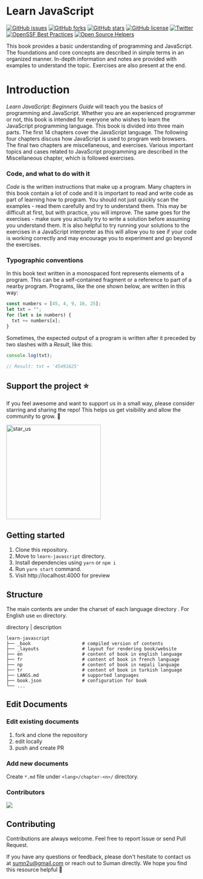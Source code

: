 # Learn JavaScript

[![GitHub issues](https://img.shields.io/github/issues/sumn2u/learn-javascript)](https://github.com/sumn2u/learn-javascript/issues) [![GitHub forks](https://img.shields.io/github/forks/sumn2u/learn-javascript)](https://github.com/sumn2u/learn-javascript/network)
[![GitHub stars](https://img.shields.io/github/stars/sumn2u/learn-javascript)](https://github.com/sumn2u/learn-javascript/stargazers)
[![GitHub license](https://img.shields.io/github/license/sumn2u/learn-javascript)](https://github.com/sumn2u/learn-javascript/blob/master/LICENSE)
[![Twitter](https://img.shields.io/twitter/url/https/github.com/sumn2u/bagchal.svg?style=social)](https://twitter.com/intent/tweet?text=Wow:&url=https%3A%2F%2Fgithub.com%2Fsumn2u%2Flearn-javascript)
[![OpenSSF Best Practices](https://bestpractices.coreinfrastructure.org/projects/7372/badge)](https://bestpractices.coreinfrastructure.org/projects/7372)
[![Open Source Helpers](https://www.codetriage.com/sumn2u/learn-javascript/badges/users.svg)](https://www.codetriage.com/sumn2u/learn-javascript)

This book provides a basic understanding of programming and JavaScript. The foundations and core concepts are described in simple terms in an organized manner. In-depth information and notes are provided with examples to understand the topic. Exercises are also present at the end.

# Introduction

_Learn JavaScript: Beginners Guide_ will teach you the basics of programming and JavaScript. Whether you are an experienced programmer or not, this book is intended for everyone who wishes to learn the JavaScript programming language. This book is divided into three main parts. The first 14 chapters cover the JavaScript language. The following four chapters discuss how JavaScript is used to program web browsers. The final two chapters are miscellaneous, and exercises. Various important topics and cases related to JavaScript programming are described in the Miscellaneous chapter, which is followed exercises.

### Code, and what to do with it

_Code_ is the written instructions that make up a program. Many chapters in this book contain a lot of code and it is important to read and write code as part of learning how to program. You should not just quickly scan the examples - read them carefully and try to understand them. This may be difficult at first, but with practice, you will improve. The same goes for the exercises - make sure you actually try to write a solution before assuming you understand them. It is also helpful to try running your solutions to the exercises in a JavaScript interpreter as this will allow you to see if your code is working correctly and may encourage you to experiment and go beyond the exercises.

### Typographic conventions

In this book text written in a monospaced font represents elements of a program. This can be a self-contained fragment or a reference to part of a nearby program. Programs, like the one shown below, are written in this way:

```javascript
const numbers = [45, 4, 9, 16, 25];
let txt = "";
for (let x in numbers) {
  txt += numbers[x];
}
```

Sometimes, the expected output of a program is written after it preceded by two slashes with a _Result_, like this:

```javascript
console.log(txt);

// Result: txt = '45491625'
```

## Support the project ⭐

If you feel awesome and want to support us in a small way, please consider starring and sharing the repo! This helps us get visibility and allow the community to grow. 🙏

<img alt="star_us" width="250" src="./star_us.gif">

## Getting started

1. Clone this repository.
2. Move to `learn-javascript` directory.
3. Install dependencies using `yarn` or `npm i`
4. Run `yarn start` command.
5. Visit http://localhost:4000 for preview

## Structure

The main contents are under the charset of each language directory . For English use `en` directory.

directory | description

    learn-javascript
    ├── _book                   # compiled version of contents
    ├── _layouts                # layout for rendering book/website
    ├── en                      # content of book in english language
    ├── fr                      # content of book in french language
    ├── np                      # content of book in nepali language
    ├── tr                      # content of book in turkish language
    ├── LANGS.md                # supported languages
    ├── book.json               # configuration for book
    └── ...

## Edit Documents

### Edit existing documents

1. fork and clone the repository
2. edit locally
3. push and create PR

### Add new documents

Create `*.md` file under `<lang>/chapter-<n>/` directory.

### Contributors

[![](https://contributors-img.web.app/image?repo=sumn2u/learn-javascript)](https://github.com/sumn2u/learn-javascript/graphs/contributors)


## Contributing

Contributions are always welcome. Feel free to report Issue or send Pull Request.

If you have any questions or feedback, please don't hesitate to contact us at sumn2u@gmail.com or reach out to Suman directly. We hope you find this resource helpful 💜

